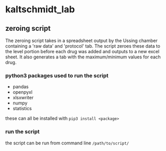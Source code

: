 # kaltschmidt_lab

## zeroing script
The zeroing script takes in a spreadsheet output by the Ussing chamber containing a 'raw data' and 'protocol' tab. The script zeroes these data to the level portion before each drug was added and outputs to a new excel sheet. It also generates a tab with the maximum/minimum values for each drug.

### python3 packages used to run the script
- pandas
- openpyxl
- xlsxwriter
- numpy
- statistics

these can all be installed with `pip3 install <package>`

### run the script

the script can be run from command line `/path/to/script/`

